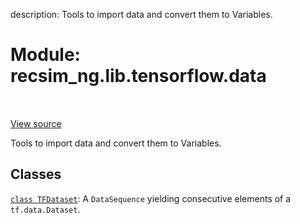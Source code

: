 description: Tools to import data and convert them to Variables.

<div itemscope itemtype="http://developers.google.com/ReferenceObject">
<meta itemprop="name" content="recsim_ng.lib.tensorflow.data" />
<meta itemprop="path" content="Stable" />
</div>

# Module: recsim_ng.lib.tensorflow.data

<!-- Insert buttons and diff -->

<table class="tfo-notebook-buttons tfo-api nocontent" align="left">

</table>

<a target="_blank" href="https://github.com/google-research/recsim_ng/tree/master/recsim_ng/lib/tensorflow/data.py">View
source</a>

Tools to import data and convert them to Variables.

## Classes

[`class TFDataset`](../../../recsim_ng/lib/tensorflow/data/TFDataset.md): A
`DataSequence` yielding consecutive elements of a `tf.data.Dataset`.
